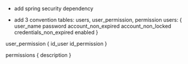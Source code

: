 - add spring security dependency

- add 3 convention tables: 
users, user_permission, permission
users: {
  user_name
  password
  account_non_expired
  account_non_locked
  credentials_non_expired
  enabled
}

user_permission {
  id_user
  id_permission
}

permissions {
  description
}


